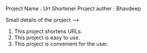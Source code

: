Project Name : Url Shortener
Project auther : Bhavdeep
 
 Small details of the project -->

 1. This project shortens URLs.
 2. This project is easy to use.
 3. This project is convenient for the user.  